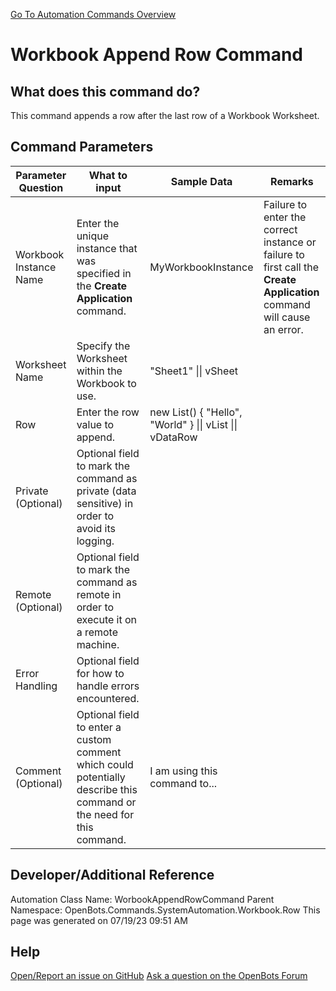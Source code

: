 <!--TITLE: Workbook Append Row Command -->
<!-- SUBTITLE: a command in the System Automation Commands\Workbook\Row group. -->
[Go To Automation Commands Overview](/automation-commands)


# Workbook Append Row Command


## What does this command do?
This command appends a row after the last row of a Workbook Worksheet.


## Command Parameters
| Parameter Question   	| What to input  	|  Sample Data 	| Remarks  	|
| ---                    | ---               | ---           | ---       |
|Workbook Instance Name|Enter the unique instance that was specified in the **Create Application** command.|MyWorkbookInstance|Failure to enter the correct instance or failure to first call the **Create Application** command will cause an error.|
|Worksheet Name|Specify the Worksheet within the Workbook to use.|"Sheet1" \|\| vSheet||
|Row|Enter the row value to append.|new List<string>() { "Hello", "World" } \|\| vList \|\| vDataRow||
|Private (Optional)|Optional field to mark the command as private (data sensitive) in order to avoid its logging.|||
|Remote (Optional)|Optional field to mark the command as remote in order to execute it on a remote machine.|||
|Error Handling|Optional field for how to handle errors encountered.|||
|Comment (Optional)|Optional field to enter a custom comment which could potentially describe this command or the need for this command.|I am using this command to...||


## Developer/Additional Reference
Automation Class Name: WorbookAppendRowCommand
Parent Namespace: OpenBots.Commands.SystemAutomation.Workbook.Row
This page was generated on 07/19/23 09:51 AM


## Help
[Open/Report an issue on GitHub](https://github.com/OpenBotsAI/OpenBots.Studio/issues/new)
[Ask a question on the OpenBots Forum](https://openbots.ai/forums/)
